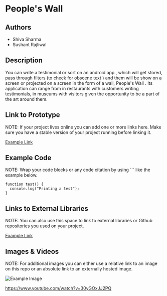 # People's Wall

## Authors
- Shiva Sharma
- Sushant Rajliwal

## Description
You can write a testimonial or sort on an android app , which will get stored, pass through filters (to check for obscene text ) and them will be show on a screen or projected on a screen in the form of a wall, People's Wall . Its application can range from in restaurants with customers writing testimonials, in museums with visitors given the  opportunity to be a part of the art around them.

## Link to Prototype
NOTE: If your project lives online you can add one or more links here. Make sure you have a stable version of your project running before linking it.

[Example Link](http://www.google.com "Example Link")

## Example Code
NOTE: Wrap your code blocks or any code citation by using ``` like the example below.
```
function test() {
  console.log("Printing a test");
}
```
## Links to External Libraries
 NOTE: You can also use this space to link to external libraries or Github repositories you used on your project.

[Example Link](http://www.google.com "Example Link")

## Images & Videos
NOTE: For additional images you can either use a relative link to an image on this repo or an absolute link to an externally hosted image.

![Example Image](project_images/cover.jpg?raw=true "Example Image")

https://www.youtube.com/watch?v=30yGOxJJ2PQ
